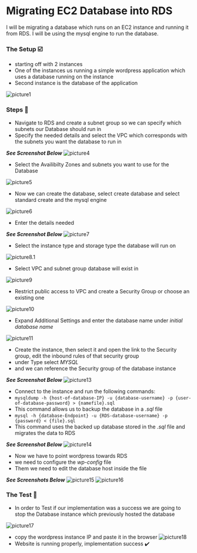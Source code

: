 # Migrating EC2 Database into RDS
I will be migrating a database which runs on an EC2 instance and running it from RDS. I will be using the mysql engine to run the database.

### The Setup ☑️
- starting off with 2 instances
- One of the instances us running a simple wordpress application which uses a database running on the instance
- Second instance is the database of the application

![picture1](https://github.com/Lihle80/AWS/blob/main/Migrating-EC2-DB-into-RDS/images/1.-the-Two-instances-one-is-DB-one-is-Wordpress-installed.png)

### Steps 👣
- Navigate to RDS and create a subnet group so we can specify which subnets our Database should run in
- Specify the needed details and select the VPC which corresponds with the subnets you want the database to run in

**_See Screenshot Below_**
![picture4](https://github.com/Lihle80/AWS/blob/main/Migrating-EC2-DB-into-RDS/images/4.-choose-VPC.png)
- Select the Availibilty Zones and subnets you want to use for the Database

![picture5](https://github.com/Lihle80/AWS/blob/main/Migrating-EC2-DB-into-RDS/images/5.-select-VPC-and-DB-subnets-then-create.png)
- Now we can create the database, select create database and select standard create and the mysql engine

![picture6](https://github.com/Lihle80/AWS/blob/main/Migrating-EC2-DB-into-RDS/images/6.-create-database-use-mysql-engine.png)
- Enter the details needed

**_See Screenshot Below_**
![picture7](https://github.com/Lihle80/AWS/blob/main/Migrating-EC2-DB-into-RDS/images/7.-enter-details.png)
- Select the instance type and storage type the database will run on

![picture8.1](https://github.com/Lihle80/AWS/blob/main/Migrating-EC2-DB-into-RDS/images/8.-select-instance-type-and-storage-type.png)
- Select VPC and subnet group database will exist in

![picture9](https://github.com/Lihle80/AWS/blob/main/Migrating-EC2-DB-into-RDS/images/9.-select-VPC-and-VPC-group.png)
- Restrict public access to VPC and create a Security Group or choose an existing one

![picture10](https://github.com/Lihle80/AWS/blob/main/Migrating-EC2-DB-into-RDS/images/10.-restrict-public-access-to-the-database-and-create-sg.png)
- Expand Additional Settings and enter the database name under _initial database name_

![picture11](https://github.com/Lihle80/AWS/blob/main/Migrating-EC2-DB-into-RDS/images/11.-Expand-Additional-config-and-enter-a-DB-name-then-create-DB.png)
- Create the instance, then select it and open the link to the Security group, edit the inbound rules of that security group
- under Type select _MYSQL_ 
- and we can reference the Security group of the database instance

**_See Screenshot Below_**
![picture13](https://github.com/Lihle80/AWS/blob/main/Migrating-EC2-DB-into-RDS/images/13.-edit-inbound-rules-and-allow-the-sg-which-is-used-by-our-deployed-instances.png)
- Connect to the instance and run the following commands:
- ```mysqldump -h {host-of-database-IP} -u {database-username} -p {user-of-database-password} > {namefile}.sql```
- This command allows us to backup the database in a _.sql_ file
- ```mysql -h {database-Endpoint} -u {RDS-database-username} -p {password} < {file}.sql```
- This command uses the backed up database stored in the _.sql_ file and migrates the data to RDS

**_See Screenshot Below_**
![picture14](https://github.com/Lihle80/AWS/blob/main/Migrating-EC2-DB-into-RDS/images/14.-connect-to-wordpress-instance-and-enter-following-commands.png)
- Now we have to point wordpress towards RDS
- we need to configure the _wp-config_ file
- Them we need to edit the database host inside the file

**_See Screenshots Below_**
![picture15](https://github.com/Lihle80/AWS/blob/main/Migrating-EC2-DB-into-RDS/images/15.-have-to-point-wordpress-instance-to-RDS.png)
![picture16](https://github.com/Lihle80/AWS/blob/main/Migrating-EC2-DB-into-RDS/images/16.-Change-this-to-This.png)

### The Test 🧪
- In order to Test if our implementation was a success we are going to stop the Database instance which previously hosted the database

![picture17](https://github.com/Lihle80/AWS/blob/main/Migrating-EC2-DB-into-RDS/images/17.-In-order-to-test-stop-DB-instance-and-copy-IP-of-wordpress-instance.png)
- copy the wordpress instance IP and paste it in the browser
![picture18](https://github.com/Lihle80/AWS/blob/main/Migrating-EC2-DB-into-RDS/images/18.-Architecture-implementation-success.png)
- Website is running properly, implementation success ✔️
